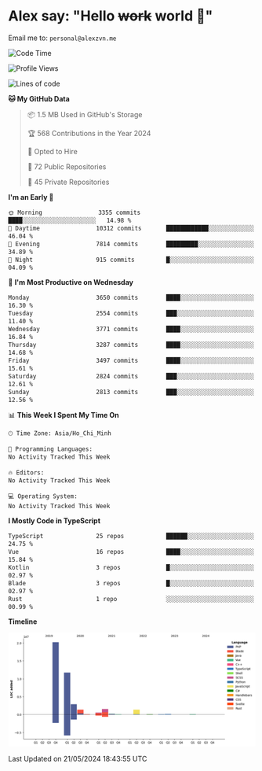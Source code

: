 # Alex say: "Hello ~~work~~ world 🐾"
Email me to: `personal@alexzvn.me`

<!--START_SECTION:waka-->
![Code Time](http://img.shields.io/badge/Code%20Time-1%2C066%20hrs%2055%20mins-blue)

![Profile Views](http://img.shields.io/badge/Profile%20Views-1-blue)

![Lines of code](https://img.shields.io/badge/From%20Hello%20World%20I%27ve%20Written-40.4%20million%20lines%20of%20code-blue)

**🐱 My GitHub Data** 

> 📦 1.5 MB Used in GitHub's Storage 
 > 
> 🏆 568 Contributions in the Year 2024
 > 
> 💼 Opted to Hire
 > 
> 📜 72 Public Repositories 
 > 
> 🔑 45 Private Repositories 
 > 
**I'm an Early 🐤** 

```text
🌞 Morning                3355 commits        ████░░░░░░░░░░░░░░░░░░░░░   14.98 % 
🌆 Daytime                10312 commits       ████████████░░░░░░░░░░░░░   46.04 % 
🌃 Evening                7814 commits        █████████░░░░░░░░░░░░░░░░   34.89 % 
🌙 Night                  915 commits         █░░░░░░░░░░░░░░░░░░░░░░░░   04.09 % 
```
📅 **I'm Most Productive on Wednesday** 

```text
Monday                   3650 commits        ████░░░░░░░░░░░░░░░░░░░░░   16.30 % 
Tuesday                  2554 commits        ███░░░░░░░░░░░░░░░░░░░░░░   11.40 % 
Wednesday                3771 commits        ████░░░░░░░░░░░░░░░░░░░░░   16.84 % 
Thursday                 3287 commits        ████░░░░░░░░░░░░░░░░░░░░░   14.68 % 
Friday                   3497 commits        ████░░░░░░░░░░░░░░░░░░░░░   15.61 % 
Saturday                 2824 commits        ███░░░░░░░░░░░░░░░░░░░░░░   12.61 % 
Sunday                   2813 commits        ███░░░░░░░░░░░░░░░░░░░░░░   12.56 % 
```


📊 **This Week I Spent My Time On** 

```text
🕑︎ Time Zone: Asia/Ho_Chi_Minh

💬 Programming Languages: 
No Activity Tracked This Week

🔥 Editors: 
No Activity Tracked This Week

💻 Operating System: 
No Activity Tracked This Week
```

**I Mostly Code in TypeScript** 

```text
TypeScript               25 repos            ██████░░░░░░░░░░░░░░░░░░░   24.75 % 
Vue                      16 repos            ████░░░░░░░░░░░░░░░░░░░░░   15.84 % 
Kotlin                   3 repos             █░░░░░░░░░░░░░░░░░░░░░░░░   02.97 % 
Blade                    3 repos             █░░░░░░░░░░░░░░░░░░░░░░░░   02.97 % 
Rust                     1 repo              ░░░░░░░░░░░░░░░░░░░░░░░░░   00.99 % 
```



**Timeline**

![Lines of Code chart](https://raw.githubusercontent.com/alexzvn/alexzvn/main/assets/bar_graph.png)


 Last Updated on 21/05/2024 18:43:55 UTC
<!--END_SECTION:waka-->
